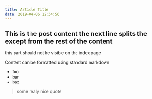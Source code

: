 ```yaml
---
title: Article Title
date: 2019-04-06 12:34:56
---
```

This is the post content
the next line splits the except from the
rest of the content
---
this part should not be visible on the index page

Content can be formatted using standard markdown

* foo
* bar
* baz

> some realy nice quote

